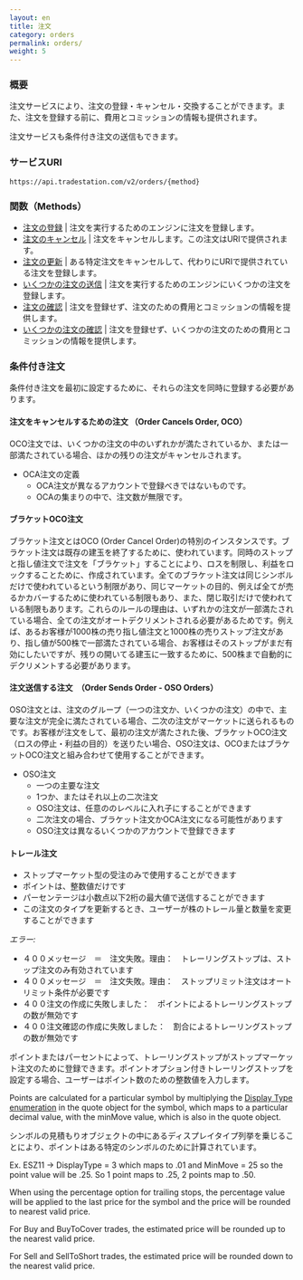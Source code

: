```yaml
---
layout: en
title: 注文
category: orders
permalink: orders/
weight: 5
---
```


### 概要

注文サービスにより、注文の登録・キャンセル・交換することができます。また、注文を登録する前に、費用とコミッションの情報も提供されます。

注文サービスも条件付き注文の送信もできます。

### サービスURI

`https://api.tradestation.com/v2/orders/{method}`

### 関数（Methods）

* [注文の登録](place-order) | 注文を実行するためのエンジンに注文を登録します。
* [注文のキャンセル](cancel-order) | 注文をキャンセルします。この注文はURIで提供されます。
* [注文の更新](update-order) | ある特定注文をキャンセルして、代わりにURIで提供されている注文を登録します。
* [いくつかの注文の送信](send-group-order) |  注文を実行するためのエンジンにいくつかの注文を登録します。
* [注文の確認](confirm-order) | 注文を登録せず、注文のための費用とコミッションの情報を提供します。
* [いくつかの注文の確認](confirm-group-order) | 注文を登録せず、いくつかの注文のための費用とコミッションの情報を提供します。


### 条件付き注文

条件付き注文を最初に設定するために、それらの注文を同時に登録する必要があります。

#### 注文をキャンセルするための注文 （Order Cancels Order, OCO）

OCO注文では、いくつかの注文の中のいずれかが満たされているか、または一部満たされている場合、ほかの残りの注文がキャンセルされます。

* OCA注文の定義
  * OCA注文が異なるアカウントで登録べきではないものです。
  * OCAの集まりの中で、注文数が無限です。

#### ブラケットOCO注文

ブラケット注文とはOCO (Order Cancel Order)の特別のインスタンスです。ブラケット注文は既存の建玉を終了するために、使われています。同時のストップと指し値注文で注文を「ブラケット」することにより、ロスを制限し、利益をロックすることために、作成されています。全てのブラケット注文は同じシンボルだけで使われているという制限があり、同じマーケットの目的、例えば全てが売るかカバーするために使われている制限もあり、また、閉じ取引だけで使われている制限もあります。これらのルールの理由は、いずれかの注文が一部満たされている場合、全ての注文がオートデクリメントされる必要があるためです。例えば、あるお客様が1000株の売り指し値注文と1000株の売りストップ注文があり、指し値が500株で一部満たされている場合、お客様はそのストップがまだ有効にしたいですが、残りの開いてる建玉に一致するために、500株まで自動的にデクリメントする必要があります。

#### 注文送信する注文　（Order Sends Order - OSO Orders）

OSO注文とは、注文のグループ（一つの注文か、いくつかの注文）の中で、主要な注文が完全に満たされている場合、二次の注文がマーケットに送られるものです。お客様が注文をして、最初の注文が満たされた後、ブラケットOCO注文（ロスの停止・利益の目的）を送りたい場合、OSO注文は、OCOまたはブラケットOCO注文と組み合わせて使用することができます。

* OSO注文
  * 一つの主要な注文
  * 1つか、またはそれ以上の二次注文
  * OSO注文は、任意ののレベルに入れ子にすることができます
  * 二次注文の場合、ブラケット注文かOCA注文になる可能性があります
  * OSO注文は異なるいくつかのアカウントで登録できます

#### トレール注文

* ストップマーケット型の受注のみで使用することができます
* ポイントは、整数値だけです
* パーセンテージは小数点以下2桁の最大値で送信することができます
* この注文のタイプを更新するとき、ユーザーが株のトレール量と数量を変更することができます

*エラー:*

* ４００メッセージ　＝　注文失敗。理由：　トレーリングストップは、ストップ注文のみ有効されています
* ４００メッセージ　＝　注文失敗。理由：　ストップリミット注文はオートリミット条件が必要です
* ４００注文の作成に失敗しました：　ポイントによるトレーリングストップの数が無効です
* ４００注文確認の作成に失敗しました：　割合によるトレーリングストップの数が無効です

ポイントまたはパーセントによって、トレーリングストップがストップマーケット注文のために登録できます。ポイントオプション付きトレーリングストップを設定する場合、ユーザーはポイント数のための整数値を入力します。

Points are calculated for a particular symbol by multiplying the [Display Type enumeration](../objects/quote/#display_type_options) in the quote object for the symbol, which maps to a particular decimal value, with the minMove value, which is also in the quote object.

シンボルの見積もりオブジェクトの中にあるディスプレイタイプ列挙を乗じることにより、ポイントはある特定のシンボルのために計算されています。



Ex. ESZ11 -> DisplayType = 3 which maps to .01 and MinMove = 25 so the point value will be .25. So 1 point maps to .25, 2 points map to .50.

When using the percentage option for trailing stops, the percentage value will be applied to the last price for the symbol and the price will be rounded to nearest valid price.

For Buy and BuyToCover trades, the estimated price will be rounded up to the nearest valid price.

For Sell and SellToShort trades, the estimated price will be rounded down to the nearest valid price.